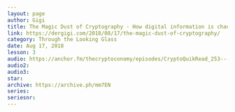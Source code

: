 ```yaml
---
layout: page
author: Gigi
title: The Magic Dust of Cryptography - How digital information is changing our society
link: https://dergigi.com/2018/08/17/the-magic-dust-of-cryptography/
category: Through the Looking Glass
date: Aug 17, 2018
lesson: 3
audio: https://anchor.fm/thecryptoconomy/episodes/CryptoQuikRead_253---The-Magic-Dust-of-Cryptography-dergigi-e45u7u/a-ag7dbv
audio2: 
audio3: 
star: 
archive: https://archive.ph/mm7EN
series: 
seriesnr: 
---
```

